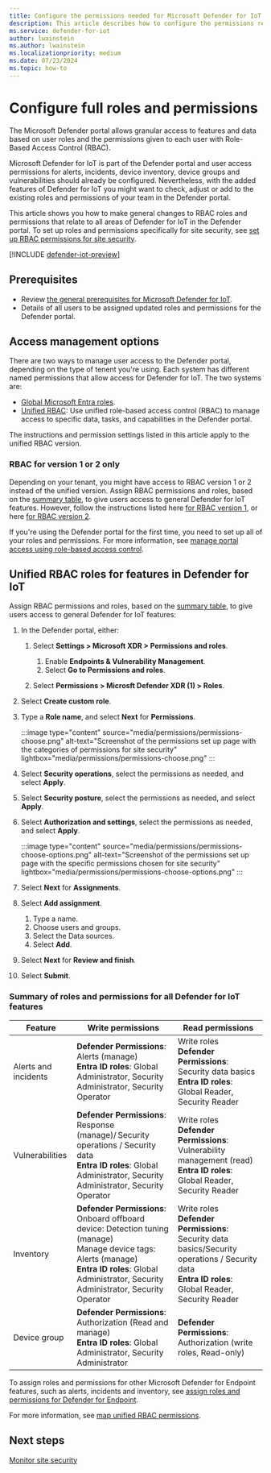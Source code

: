 ```yaml
---
title: Configure the permissions needed for Microsoft Defender for IoT in the Defender portal
description: This article describes how to configure the permissions required for Microsoft Defender for IoT in the Microsoft Defender portal.
ms.service: defender-for-iot
author: lwainstein
ms.author: lwainstein
ms.localizationpriority: medium
ms.date: 07/23/2024
ms.topic: how-to
---
```


# Configure full roles and permissions

The Microsoft Defender portal allows granular access to features and data based on user roles and the permissions given to each user with Role-Based Access Control (RBAC).

Microsoft Defender for IoT is part of the Defender portal and user access permissions for alerts, incidents, device inventory, device groups and vulnerabilities should already be configured. Nevertheless, with the added features of Defender for IoT you might want to check, adjust or add to the existing roles and permissions of your team in the Defender portal.

This article shows you how to make general changes to RBAC roles and permissions that relate to all areas of Defender for IoT in the Defender portal. To set up roles and permissions specifically for site security, see [set up RBAC permissions for site security](set-up-rbac.md).  

[!INCLUDE [defender-iot-preview](../includes//defender-for-iot-defender-public-preview.md)]

## Prerequisites

- Review [the general prerequisites for Microsoft Defender for IoT](prerequisites.md).
- Details of all users to be assigned updated roles and permissions for the Defender portal.

## Access management options

There are two ways to manage user access to the Defender portal, depending on the type of tenent you're using. Each system has different named permissions that allow access for Defender for IoT. The two systems are:

- [Global Microsoft Entra roles](/entra/identity/role-based-access-control/permissions-reference).
- [Unified RBAC](/defender-xdr/custom-roles): Use unified role-based access control (RBAC) to manage access to specific data, tasks, and capabilities in the Defender portal.

The instructions and permission settings listed in this article apply to the unified RBAC version.

### RBAC for version 1 or 2 only

Depending on your tenant, you might have access to RBAC version 1 or 2 instead of the unified version. Assign RBAC permissions and roles, based on the [summary table](#summary-of-roles-and-permissions-for-all-defender-for-iot-features), to give users access to general Defender for IoT features. However, follow the instructions listed here [for RBAC version 1](/defender-endpoint/prepare-deployment), or here [for RBAC version 2](/defender-endpoint/user-roles#permission-options).

If you're using the Defender portal for the first time, you need to set up all of your roles and permissions. For more information, see [manage portal access using role-based access control](/defender-xdr/manage-rbac).

## Unified RBAC roles for features in Defender for IoT

Assign RBAC permissions and roles, based on the [summary table](#summary-of-roles-and-permissions-for-all-defender-for-iot-features), to give users access to general Defender for IoT features:

1. In the Defender portal, either:
    1. Select **Settings > Microsoft XDR > Permissions and roles**.
        1. Enable **Endpoints & Vulnerability Management**.
        1. Select **Go to Permissions and roles**.

    1. Select **Permissions > Microsft Defender XDR (1) > Roles**.

1. Select **Create custom role**.
1. Type a **Role name**, and select **Next** for **Permissions**.

    :::image type="content" source="media/permissions/permissions-choose.png" alt-text="Screenshot of the permissions set up page with the categories of permissions for site security" lightbox="media/permissions/permissions-choose.png" :::

1. Select **Security operations**, select the permissions as needed, and select **Apply**.
1. Select **Security posture**, select the permissions as needed, and select **Apply**.
1. Select **Authorization and settings**, select the permissions as needed, and select **Apply**.

    :::image type="content" source="media/permissions/permissions-choose-options.png" alt-text="Screenshot of the permissions set up page with the specific permissions chosen for site security" lightbox="media/permissions/permissions-choose-options.png" :::

1. Select **Next** for **Assignments**.
1. Select **Add assignment**.
    1. Type a name.
    1. Choose users and groups.
    1. Select the Data sources.
    1. Select **Add**.
1. Select **Next** for **Review and finish**.
1. Select **Submit**.

### Summary of roles and permissions for all Defender for IoT features

| Feature | Write permissions | Read permissions |
|---|----|---|
|Alerts and incidents| **Defender Permissions**: Alerts (manage) <br> **Entra ID roles**: Global Administrator, Security Administrator, Security Operator| Write roles<br> **Defender Permissions**: Security data basics<br>**Entra ID roles**: Global Reader, Security Reader |
|Vulnerabilities | **Defender Permissions**: Response (manage)/ Security operations / Security data <br>**Entra ID roles**: Global Administrator, Security Administrator, Security Operator | Write roles<br> **Defender Permissions**: Vulnerability management (read) <br> **Entra ID roles**: Global Reader, Security Reader |
|Inventory| **Defender Permissions**: Onboard offboard device: Detection tuning (manage) <br> Manage device tags: Alerts (manage) <br>**Entra ID roles**: Global Administrator, Security Administrator, Security Operator | Write roles <br>**Defender Permissions**: Security data basics/Security operations / Security data <br> **Entra ID roles**: Global Reader, Security Reader |
|Device group| **Defender Permissions**: Authorization (Read and manage) <br>**Entra ID roles**: Global Administrator, Security Administrator |**Defender Permissions**: Authorization (write roles, Read-only) |

To assign roles and permissions for other Microsoft Defender for Endpoint features, such as alerts, incidents and inventory, see [assign roles and permissions for Defender for Endpoint](/defender-endpoint/prepare-deployment).

For more information, see [map unified RBAC permissions](/defender-xdr/compare-rbac-roles#microsoft-entra-global-roles-access).

## Next steps

[Monitor site security](monitor-site-security.md)
